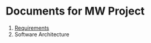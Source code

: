 # Documents for MW Project
1. [Requirements](https://github.com/byron1st/my-workshop-doc/tree/master/doc/req.md)
2. Software Architecture
